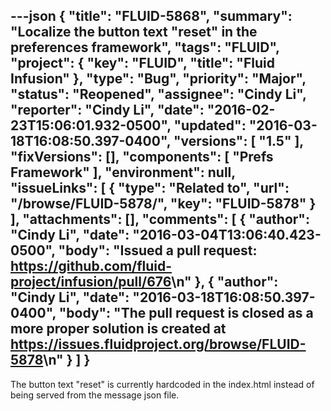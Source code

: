 ---json
{
  "title": "FLUID-5868",
  "summary": "Localize the button text \"reset\" in the preferences framework",
  "tags": "FLUID",
  "project": {
    "key": "FLUID",
    "title": "Fluid Infusion"
  },
  "type": "Bug",
  "priority": "Major",
  "status": "Reopened",
  "assignee": "Cindy Li",
  "reporter": "Cindy Li",
  "date": "2016-02-23T15:06:01.932-0500",
  "updated": "2016-03-18T16:08:50.397-0400",
  "versions": [
    "1.5"
  ],
  "fixVersions": [],
  "components": [
    "Prefs Framework"
  ],
  "environment": null,
  "issueLinks": [
    {
      "type": "Related to",
      "url": "/browse/FLUID-5878/",
      "key": "FLUID-5878"
    }
  ],
  "attachments": [],
  "comments": [
    {
      "author": "Cindy Li",
      "date": "2016-03-04T13:06:40.423-0500",
      "body": "Issued a pull request: <https://github.com/fluid-project/infusion/pull/676>\n"
    },
    {
      "author": "Cindy Li",
      "date": "2016-03-18T16:08:50.397-0400",
      "body": "The pull request is closed as a more proper solution is created at <https://issues.fluidproject.org/browse/FLUID-5878>\n"
    }
  ]
}
---
The button text "reset" is currently hardcoded in the index.html instead of being served from the message json file.

        